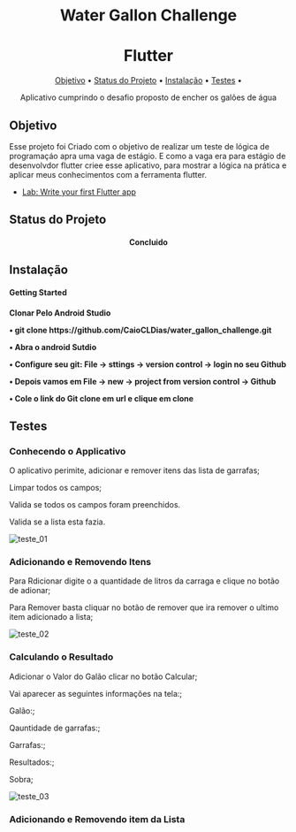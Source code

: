 <h1 align="center">Water Gallon Challenge</h1>

<h1 align="center">
   Flutter
</h1>

<p align="center">
 <a href="#objetivo">Objetivo</a> •
 <a href="#status-do-projeto">Status do Projeto</a> •
 <a href="#instalação">Instalação</a> • 
 <a href="#testes">Testes</a> • 
</p>
<p align="center"> Aplicativo cumprindo o desafio proposto de encher os galões de água</p>

## Objetivo

Esse projeto foi Criado com o objetivo de realizar um teste de lógica de programaçáo apra uma vaga de estágio. 
E como a vaga era para estágio de desenvolvdor flutter criee esse aplicativo, para mostrar a lógica na prática e aplicar meus conhecimentos com a ferramenta flutter. 

- [Lab: Write your first Flutter app](https://flutter.dev/)

## Status do Projeto

<h4 align="center"> 
	  Concluido
</h4>

## Instalação
<h4>Getting Started<h4>
  Clonar Pelo Android Studio
    <p>• git clone https://github.com/CaioCLDias/water_gallon_challenge.git<p>
    <p>• Abra o android Sutdio<p><p>
    <p>• Configure seu git: File -> sttings -> version control -> login no seu Github<p>
    <p> • Depois vamos em File -> new -> project from version control -> Github<p>
    <p>• Cole o link do Git clone em url e clique em clone<p>
  
## Testes
### Conhecendo o Applicativo
<p>O aplicativo perimite, adicionar e remover itens das lista de garrafas;<p>
<p>Limpar todos os campos;<p>
<p>Valida se todos os campos foram preenchidos.<p>
<p>Valida se a lista esta fazia.<p>
	
![teste_01](https://user-images.githubusercontent.com/23087077/110269158-dc743e80-7fa1-11eb-8248-ab972ccd7de7.gif)

### Adicionando e Removendo Itens
<p>Para Rdicionar digite o a quantidade de litros da carraga e clique no botão de adionar;<p>
<p>Para Remover basta cliquar no botão de remover que ira remover o ultimo item adicionado a lista;<p>
	
![teste_02](https://user-images.githubusercontent.com/23087077/110269647-f19d9d00-7fa2-11eb-880e-ecb262bef181.gif)

### Calculando o Resultado
<p>Adicionar o Valor do Galão clicar no botão Calcular;<p>
<p>Vai aparecer as seguintes informações na tela:;<p>
<p>Galão:;<p>
<p>Qauntidade de garrafas:;<p>
<p>Garrafas:;<p>
<p>Resultados:;<p>
<p>Sobra;<p>
	
![teste_03](https://user-images.githubusercontent.com/23087077/110269857-5b1dab80-7fa3-11eb-9e53-5017813aa9cc.gif)

### Adicionando e Removendo item da Lista








